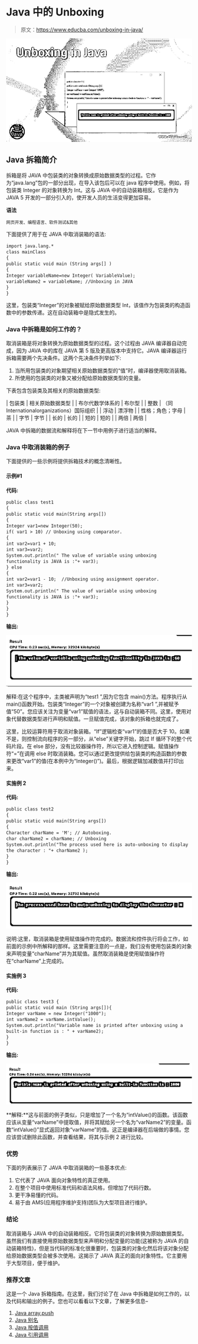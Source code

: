 # Java 中的 Unboxing

> 原文：<https://www.educba.com/unboxing-in-java/>

![Unboxing in Java](img/b753e66ba2e5e8b59167f7bc7e12d332.png)



## Java 拆箱简介

拆箱是将 JAVA 中包装类的对象转换成原始数据类型的过程。它作为“java.lang”包的一部分出现，在导入该包后可以在 java 程序中使用。例如，将包装类 Integer 的对象转换为 Int。这与 JAVA 中的自动装箱相反。它是作为 JAVA 5 开发的一部分引入的，使开发人员的生活变得更加容易。

**语法**

<small>网页开发、编程语言、软件测试&其他</small>

下面提供了用于在 JAVA 中取消装箱的语法:

```
import java.lang.*
class mainClass
{
public static void main (String args[] )
{
Integer variableName=new Integer( VariableValue);
variableName2 = variableName; //Unboxing in JAVA
}
}
```

这里，包装类“Integer”的对象被赋给原始数据类型 Int，该值作为包装类的构造函数中的参数传递。这在自动装箱中是隐式发生的。

### Java 中拆箱是如何工作的？

取消装箱是将对象转换为原始数据类型的过程。这个过程由 JAVA 编译器自动完成，因为 JAVA 中的库在 JAVA 第 5 版及更高版本中支持它。JAVA 编译器运行拆箱需要两个先决条件。这两个先决条件列举如下:

1.  当所用包装类的对象期望相关原始数据类型的“值”时，编译器使用取消装箱。
2.  所使用的包装类的对象又被分配给原始数据类型的变量。

下表包含包装类及其相关的原始数据类型:

| 包装类 | 相关原始数据类型 |
| 布尔代数学体系的 | 布尔型 |
| 整数 | （同 Internationalorganizations）国际组织 |
| 浮动 | 漂浮物 |
| 性格；角色；字母 | 茶 |
| 字节 | 字节 |
| 长的 | 长的 |
| 短的 | 短的 |
| 两倍 | 两倍 |

JAVA 中拆箱的数据流和解释将在下一节中用例子进行适当的解释。

### Java 中取消装箱的例子

下面提供的一些示例将提供拆箱技术的概念清晰性。

#### 示例#1

**代码:**

```
public class test1
{
public static void main(String args[])
{
Integer var1=new Integer(50);
if( var1 > 10) // Unboxing using comparator.
{
int var2=var1 + 10;
int var3=var2;
System.out.println(" The value of variable using unboxing functionality is JAVA is :"+ var3);
} else
{
int var2=var1 - 10;  //Unboxing using assignment operator.
int var3=var2;
System.out.println(" The value of variable using unboxing functionality is JAVA is :"+ var3);
}
}
}
```

**输出:**

![Unboxing in Java output 1](img/935ef5ddc0448dd84ad8ebaffedfbfcf.png)



解释:在这个程序中，主类被声明为“test1 ”,因为它包含 main()方法。程序执行从 main()函数开始。包装类“Integer”的一个对象被创建为名称“var1 ”,并被赋予值“50”。您应该关注为变量“var1”赋值的语法，这与自动装箱不同。这里，使用对象代替数据类型进行声明和赋值。一旦赋值完成，该对象的拆箱也就完成了。

这里，比较运算符用于取消对象装箱。“If”逻辑检查“var1”的值是否大于 10。如果不是，则控制流向程序的另一部分，从“else”关键字开始，跳过 If 循环下的整个代码片段。在 else 部分，没有比较器操作符，所以它进入控制逻辑。赋值操作符“=”在调用 else 时取消装箱。您可以通过更改提供给包装类的构造函数的参数来更改“var1”的值(在本例中为“Integer()”)。最后，根据逻辑加减数值并打印出来。

#### 实施例 2

**代码:**

```
public class test2
{
public static void main(String args[])
{
Character charName = 'M'; // Autoboxing.
char charName2 = charName; // Unboxing
System.out.println("The process used here is auto-unboxing to display the character : "+ charName2 );
}
}
```

**输出:**

![Unboxing in Java output 2](img/bce8c904b07171a58929bfeee35902af.png)



说明:这里，取消装箱是使用赋值操作符完成的。数据流和控件执行将会工作，如前面的示例中所解释的那样。这里需要注意的一点是，我们没有使用包装类的对象来声明变量“charName”并为其赋值。虽然取消装箱是使用赋值操作符在“charName”上完成的。

#### 实施例 3

**代码:**

```
public class test3 {
public static void main (String args[]){
Integer varName = new Integer("1000");
int varName2 = varName.intValue();
System.out.println("Variable name is printed after unboxing using a built-in function is : " + varName2);
}
}
```

**输出:**

![output 3](img/4c1e68f90d9b9ffb8292650a2171bfb1.png)



**解释:**这与前面的例子类似，只是增加了一个名为“intValue()的函数。该函数应该从变量“varName”中提取值，并将其赋给另一个名为“varName2”的变量。函数“intValue()”显式返回对象“varName”的值。这正是编译器在后端做的事情。您应该尝试删除此函数，并查看结果，将其与示例 2 进行比较。

### 优势

下面的列表展示了 JAVA 中取消装箱的一些基本优点:

1.  它代表了 JAVA 面向对象特性的真正使用。
2.  在整个项目中使用标准代码和语法风格，但增加了代码行数。
3.  更干净易懂的代码。
4.  易于由 AMS(应用程序维护支持)团队为大型项目进行维护。

### 结论

取消装箱与 JAVA 中的自动装箱相反。它将包装类的对象转换为原始数据类型。虽然我们有直接使用原始数据类型来声明和分配变量的功能(这被称为 JAVA 的自动装箱特性)，但是当代码的标准化很重要时，包装类的对象化然后将该对象分配给原始数据类型会被多次使用。这揭示了 JAVA 真正的面向对象特性。它主要用于大型项目，便于维护。

### 推荐文章

这是一个 Java 拆箱指南。在这里，我们讨论了在 Java 中拆箱是如何工作的，以及代码和输出的例子。您也可以看看以下文章，了解更多信息–

1.  [Java array.push](https://www.educba.com/java-array-push/)
2.  [Java 别名](https://www.educba.com/java-alias/)
3.  [Java 按值调用](https://www.educba.com/java-call-by-value/)
4.  [Java 引用调用](https://www.educba.com/java-call-by-reference/)





